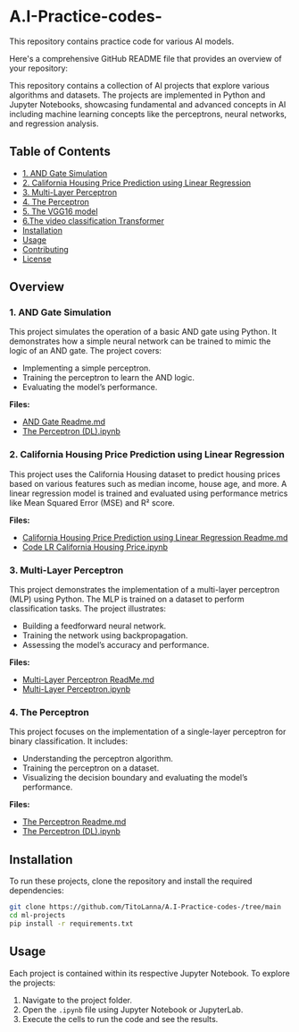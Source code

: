 # A.I-Practice-codes-

This repository contains practice code for various AI models.

Here's a comprehensive GitHub README file that provides an overview of your repository:



This repository contains a collection of AI projects that explore various algorithms and datasets. The projects are implemented in Python and Jupyter Notebooks, showcasing fundamental and advanced concepts in AI including machine learning concepts like the perceptrons, neural networks, and regression analysis.

## Table of Contents


  - [1. AND Gate Simulation](#1-and-gate-simulation)
  - [2. California Housing Price Prediction using Linear Regression](#2-california-housing-price-prediction-using-linear-regression)
  - [3. Multi-Layer Perceptron](#3-multi-layer-perceptron)
  - [4. The Perceptron](#4-the-perceptron)
  - [5. The VGG16 model ](#5-the-VGG16_model_1)
  - [6.The video classification Transformer](#6-the-video_classification_transformer)
- [Installation](#installation)
- [Usage](#usage)
- [Contributing](#contributing)
- [License](#license)

##  Overview

### 1. AND Gate Simulation

This project simulates the operation of a basic AND gate using Python. It demonstrates how a simple neural network can be trained to mimic the logic of an AND gate. The project covers:

- Implementing a simple perceptron.
- Training the perceptron to learn the AND logic.
- Evaluating the model’s performance.

**Files:**
- [AND Gate Readme.md](./AND%20Gate%20Readme.md)
- [The Perceptron (DL).ipynb](./The%20Perceptron%20(DL).ipynb)

### 2. California Housing Price Prediction using Linear Regression

This project uses the California Housing dataset to predict housing prices based on various features such as median income, house age, and more. A linear regression model is trained and evaluated using performance metrics like Mean Squared Error (MSE) and R² score.

**Files:**
- [California Housing Price Prediction using Linear Regression Readme.md](./California%20Housing%20Price%20Prediction%20using%20Linear%20Regression%20Readme.md)
- [Code LR California Housing Price.ipynb](./Code%20LR%20California%20Housing%20Price.ipynb)

### 3. Multi-Layer Perceptron

This project demonstrates the implementation of a multi-layer perceptron (MLP) using Python. The MLP is trained on a dataset to perform classification tasks. The project illustrates:

- Building a feedforward neural network.
- Training the network using backpropagation.
- Assessing the model’s accuracy and performance.

**Files:**
- [Multi-Layer Perceptron ReadMe.md](./Multi-Layer%20Perceptron%20ReadMe.md)
- [Multi-Layer Perceptron.ipynb](./Multi-Layer%20Perceptron.ipynb)

### 4. The Perceptron

This project focuses on the implementation of a single-layer perceptron for binary classification. It includes:

- Understanding the perceptron algorithm.
- Training the perceptron on a dataset.
- Visualizing the decision boundary and evaluating the model’s performance.

**Files:**
- [The Perceptron Readme.md](./The%20Perceptron%20Readme.md)
- [The Perceptron (DL).ipynb](./The%20Perceptron%20(DL).ipynb)

## Installation

To run these projects, clone the repository and install the required dependencies:

```bash
git clone https://github.com/TitoLanna/A.I-Practice-codes-/tree/main
cd ml-projects
pip install -r requirements.txt
```

## Usage

Each project is contained within its respective Jupyter Notebook. To explore the projects:

1. Navigate to the project folder.
2. Open the `.ipynb` file using Jupyter Notebook or JupyterLab.
3. Execute the cells to run the code and see the results.



